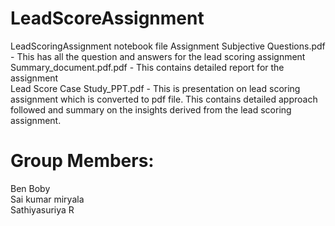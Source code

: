 # LeadScoreAssignment

LeadScoringAssignment notebook file Assignment Subjective Questions.pdf - This has all the question and answers for the lead scoring assignment <br> Summary_document.pdf.pdf - This contains detailed report for the assignment <br>
Lead Score Case Study_PPT.pdf - This is presentation on lead scoring assignment which is converted to pdf file. This contains detailed approach followed and summary on the insights derived from the lead scoring assignment.<br>

# Group Members:
Ben Boby <br>
Sai kumar miryala <br>
Sathiyasuriya R  <br>


